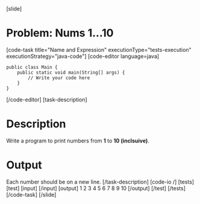 [slide]
# Problem: Nums 1...10
[code-task title="Name and Expression" executionType="tests-execution" executionStrategy="java-code"]
[code-editor language=java]
```
public class Main {
    public static void main(String[] args) {
        // Write your code here
    }
}

```
[/code-editor]
[task-description]
# Description

Write a program to print numbers from **1** to **10 (inclsuive)**.

# Output

Each number should be on a new line.
[/task-description]
[code-io /]
[tests]
[test]
[input]
[/input]
[output]
1
2
3
4
5
6
7
8
9
10
[/output]
[/test]
[/tests]
[/code-task]
[/slide]